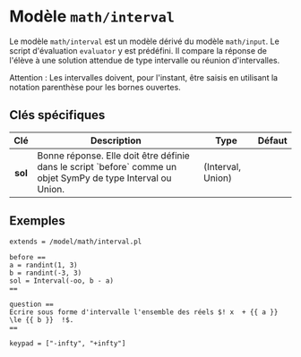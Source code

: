# Modèle `math/interval`

Le modèle `math/interval` est un modèle dérivé du modèle `math/input`. Le script d'évaluation `evaluator` y est prédéfini. Il compare la réponse de l'élève à une solution attendue de type intervalle ou réunion d'intervalles.

Attention : Les intervalles doivent, pour l'instant, être saisis en utilisant la notation parenthèse pour les bornes ouvertes.

## Clés spécifiques

<table class="table">
<thead>
<tr>
<th scope="col">Clé</th>
<th scope="col">Description</th>
<th scope="col">Type</th>
<th scope="col">Défaut</th>
</tr>
</thead>
<tbody>

<tr>
<th scope="row"> sol </th>
<td> Bonne réponse. Elle doit être définie dans le script `before` comme un objet SymPy de type Interval ou Union. </td>
<td> (Interval, Union) </td>
<td>  </td>
</tr>

</tbody>
</table>

## Exemples

```
extends = /model/math/interval.pl

before ==
a = randint(1, 3)
b = randint(-3, 3)
sol = Interval(-oo, b - a)
==

question ==
Ecrire sous forme d'intervalle l'ensemble des réels $! x  + {{ a }} \le {{ b }}  !$.
==

keypad = ["-infty", "+infty"]
```
